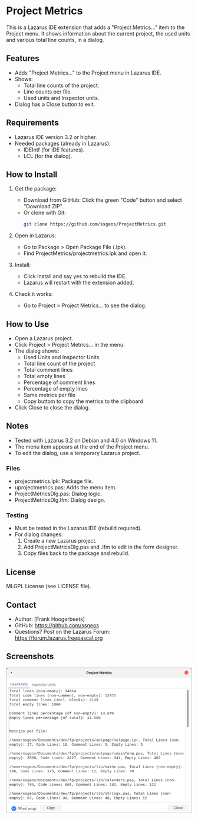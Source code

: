 # Project Metrics

This is a Lazarus IDE extension that adds a "Project Metrics..." item to the Project menu. It shows information about the current project, the used units and various total line counts, in a dialog.

## Features

* Adds "Project Metrics..." to the Project menu in Lazarus IDE.
* Shows:
  * Total line counts of the project.
  * Line counts per file.
  * Used units and Inspector units.
* Dialog has a Close button to exit.

## Requirements

* Lazarus IDE version 3.2 or higher.
* Needed packages (already in Lazarus):
  * IDEIntf (for IDE features).
  * LCL (for the dialog).

## How to Install

1. Get the package:
   * Download from GitHub: Click the green "Code" button and select "Download ZIP".
   * Or clone with Git:
     ```bash
     git clone https://github.com/ssgeos/ProjectMetrics.git
     ```

2. Open in Lazarus:
   * Go to Package > Open Package File (.lpk).
   * Find ProjectMetrics/projectmetrics.lpk and open it.

3. Install:
   * Click Install and say yes to rebuild the IDE.
   * Lazarus will restart with the extension added.

4. Check it works:
   * Go to Project > Project Metrics... to see the dialog.

## How to Use

* Open a Lazarus project.
* Click Project > Project Metrics... in the menu.
* The dialog shows:
  * Used Units and Inspector Units
  * Total line count of the project
  * Total comment lines
  * Total empty lines
  * Percentage of comment lines
  * Percentage of empty lines
  * Same metrics per file
  * Copy buttom to copy the metrics to the clipboard 
* Click Close to close the dialog.

## Notes

* Tested with Lazarus 3.2 on Debian and 4.0 on Windows 11.
* The menu item appears at the end of the Project menu.
* To edit the dialog, use a temporary Lazarus project.

### Files

* projectmetrics.lpk: Package file.
* uprojectmetrics.pas: Adds the menu item.
* ProjectMetricsDlg.pas: Dialog logic.
* ProjectMetricsDlg.lfm: Dialog design.

### Testing

* Must be tested in the Lazarus IDE (rebuild required).
* For dialog changes:
  1. Create a new Lazarus project.
  2. Add ProjectMetricsDlg.pas and .lfm to edit in the form designer.
  3. Copy files back to the package and rebuild.

## License

MLGPL License (see LICENSE file).

## Contact

* Author: [Frank Hoogerbeets]
* GitHub: https://github.com/ssgeos
* Questions? Post on the Lazarus Forum: https://forum.lazarus.freepascal.org

## Screenshots

![Metrics Dialog](screenshot/projectmetrics.png)

